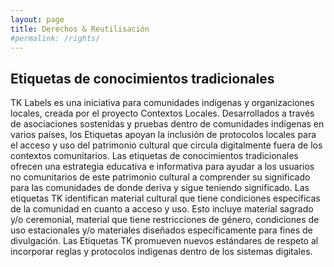 ```yaml
---
layout: page
title: Derechos & Reutilisación
#permalink: /rights/
---
```


## Etiquetas de conocimientos tradicionales

TK Labels es una iniciativa para comunidades indígenas y organizaciones locales, creada por el proyecto Contextos Locales. Desarrollados a través de asociaciones sostenidas y pruebas dentro de comunidades indígenas en varios países, los Etiquetas apoyan la inclusión de protocolos locales para el acceso y uso del patrimonio cultural que circula digitalmente fuera de los contextos comunitarios. Las etiquetas de conocimientos tradicionales ofrecen una estrategia educativa e informativa para ayudar a los usuarios no comunitarios de este patrimonio cultural a comprender su significado para las comunidades de donde deriva y sigue teniendo significado. Las etiquetas TK identifican material cultural que tiene condiciones específicas de la comunidad en cuanto a acceso y uso. Esto incluye material sagrado y/o ceremonial, material que tiene restricciones de género, condiciones de uso estacionales y/o materiales diseñados específicamente para fines de divulgación. Las Etiquetas TK promueven nuevos estándares de respeto al incorporar reglas y protocolos indígenas dentro de los sistemas digitales.
